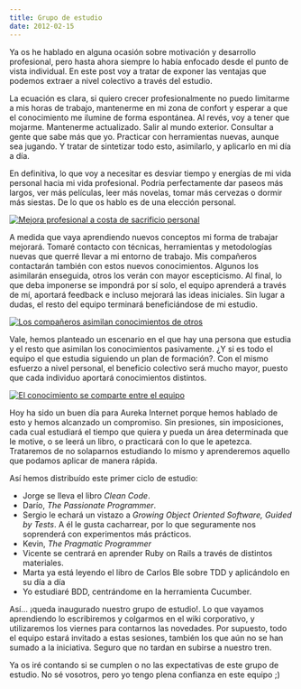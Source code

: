 ```yaml
---
title: Grupo de estudio
date: 2012-02-15
---
```



Ya os he hablado en alguna ocasión sobre motivación y desarrollo profesional,
pero hasta ahora siempre lo había enfocado desde el punto de vista individual.
En este post voy a tratar de exponer las ventajas que podemos extraer a nivel
colectivo a través del estudio.

La ecuación es clara, si quiero crecer profesionalmente no puedo limitarme a
mis horas de trabajo, mantenerme en mi zona de confort y esperar a que el
conocimiento me ilumine de forma espontánea. Al revés, voy a tener que
mojarme. Mantenerme actualizado. Salir al mundo exterior. Consultar a gente
que sabe más que yo. Practicar con herramientas nuevas, aunque sea jugando. Y
tratar de sintetizar todo esto, asimilarlo, y aplicarlo en mi día a día.

En definitiva, lo que voy a necesitar es desviar tiempo y energías de mi vida
personal hacia mi vida profesional. Podría perfectamente dar paseos más
largos, ver más películas, leer más novelas, tomar más cervezas o dormir más
siestas. De lo que os hablo es de una elección personal.

[![Mejora profesional a costa de sacrificio personal](/images/formacion_02_2012/alone.jpg)](/images/formacion_02_2012/alone.jpg)

A medida que vaya aprendiendo nuevos conceptos mi forma de trabajar mejorará.
Tomaré contacto con técnicas, herramientas y metodologías nuevas que querré
llevar a mi entorno de trabajo. Mis compañeros contactarán también con estos
nuevos conocimientos. Algunos los asimilarán enseguida, otros los verán con
mayor escepticismo. Al final, lo que deba imponerse se impondrá por sí solo,
el equipo aprenderá a través de mí, aportará feedback e incluso mejorará las
ideas iniciales. Sin lugar a dudas, el resto del equipo terminará
beneficiándose de mi estudio.

[![Los compañeros asimilan conocimientos de otros](/images/formacion_02_2012/influence.jpg)](/images/formacion_02_2012/influence.jpg)

Vale, hemos planteado un escenario en el que hay una persona que estudia y el
resto que asimilan los conocimientos pasivamente. ¿Y si es todo el equipo el
que estudia siguiendo un plan de formación?. Con el mismo esfuerzo a nivel
personal, el beneficio colectivo será mucho mayor, puesto que cada individuo
aportará conocimientos distintos.

[![El conocimiento se comparte entre el equipo](/images/formacion_02_2012/team.jpg)](/images/formacion_02_2012/team.jpg)

Hoy ha sido un buen día para Aureka Internet porque hemos hablado de esto y
hemos alcanzado un compromiso. Sin presiones, sin imposiciones, cada cual
estudiará el tiempo que quiera y pueda un área determinada que le motive, o se
leerá un libro, o practicará con lo que le apetezca. Trataremos de no
solaparnos estudiando lo mismo y aprenderemos aquello que podamos aplicar de
manera rápida.

Así hemos distribuído este primer ciclo de estudio:

  * Jorge se lleva el libro _Clean Code_.
  * Darío, _The Passionate Programmer_.
  * Sergio le echará un vistazo a _Growing Object Oriented Software, Guided by Tests_. A él le gusta cacharrear, por lo que seguramente nos soprenderá con experimentos más prácticos.
  * Kevin, _The Pragmatic Programmer_
  * Vicente se centrará en aprender Ruby on Rails a través de distintos materiales.
  * Marta ya está leyendo el libro de Carlos Ble sobre TDD y aplicándolo en su día a día
  * Yo estudiaré BDD, centrándome en la herramienta Cucumber.

Así... ¡queda inaugurado nuestro grupo de estudio!. Lo que vayamos aprendiendo
lo escribiremos y colgarmos en el wiki corporativo, y utilizaremos los viernes
para contarnos las novedades. Por supuesto, todo el equipo estará invitado a
estas sesiones, también los que aún no se han sumado a la iniciativa. Seguro
que no tardan en subirse a nuestro tren.

Ya os iré contando si se cumplen o no las expectativas de este grupo de
estudio. No sé vosotros, pero yo tengo plena confianza en este equipo ;)

